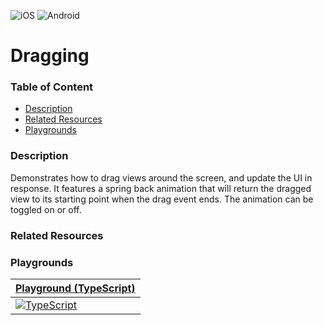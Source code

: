 [JavaScript]: https://img.shields.io/badge/JavaScript-%E2%9C%93-F7DF1E.svg?logo=JavaScript&logoColor=F7DF1E&labelColor=000000
[TypeScript]: https://img.shields.io/badge/TypeScript-%E2%9C%93-007ACC.svg?logo=TypeScript&logoColor=007ACC&labelColor=000000
[Vue]: https://img.shields.io/badge/Vue.js-%E2%9C%93-4FC08D.svg?logo=Vue.js&logoColor=4FC08D&labelColor=000000
[Angular]: https://img.shields.io/badge/Angular-%E2%9C%93-DD0031.svg?logo=Angular&logoColor=DD0031&labelColor=000000
[iOS]: https://img.shields.io/badge/ios-%E2%9C%93-949393.svg?logo=apple&logoColor=white
[Android]: https://img.shields.io/badge/android-%E2%9C%93-949393.svg?logo=android&logoColor=white

<!-- Update the Playground links below that match your language implementation. -->
[Playground (JavaScript)]: https://play.nativescript.org
[Playground (TypeScript)]: https://play.nativescript.org/?template=play-tsc&id=PRqFOT&v=2
[Playground (Vue)]: https://play.nativescript.org
[Playground (Angular)]: https://play.nativescript.org


<!-- Uncomments the below platform image tags that this project supports. -->
![iOS]
![Android]


<!-- Replace with the name of this project. Should match the folder name. -->
# Dragging


### Table of Content
  * [Description](#description)
  * [Related Resources](#related-resources)
  * [Playgrounds](#playgrounds)


### Description
<!-- Describe the project. -->
Demonstrates how to drag views around the screen, and update the UI in response. 
It features a spring back animation that will return the dragged view to its starting point when the drag event ends. 
The animation can be toggled on or off.


### Related Resources
<!--
Reference any related resources here. These could include;
 * Existing video or blog tutorials that create the same project, or inspired it.
 * A live website or app using the behaviour, style, etc.., the app is trying to replicate.
 * Or perhaps a design from somewhere like dribbble.com inspired the project.
-->



### Playgrounds
<!-- Uncomment the table(s) bellow that match your implementation. -->

<!--
| [Playground (JavaScript)] |
| --- |
| [![JavaScript]][Playground (JavaScript)] |
-->


| [Playground (TypeScript)] |
| --- |
| [![TypeScript]][Playground (TypeScript)] |


<!--
| [Playground (Angular)] |
| --- |
| [![Angular]][Playground (Angular)] |
-->

<!--
| [Playground (Vue)] |
| --- |
| [![Vue]][Playground (Vue)] |
-->

